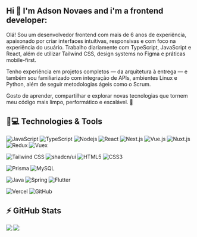 ## Hi 👋 I'm Adson Novaes and i'm a frontend developer:

Olá! Sou um desenvolvedor frontend com mais de 6 anos de experiência, apaixonado por criar interfaces intuitivas, responsivas e com foco na experiência do usuário. Trabalho diariamente com TypeScript, JavaScript e React, além de utilizar Tailwind CSS, design systems no Figma e práticas mobile-first.

Tenho experiência em projetos completos — da arquitetura à entrega — e também sou familiarizado com integração de APIs, ambientes Linux e Python, além de seguir metodologias ágeis como o Scrum.

Gosto de aprender, compartilhar e explorar novas tecnologias que tornem meu código mais limpo, performático e escalável. 🚀

## 🚀💻 Technologies & Tools

![JavaScript](https://img.shields.io/badge/-JavaScript-black?style=flat-square&logo=javascript)
![TypeScript](https://img.shields.io/badge/-TypeScript-fafafa?style=flat-square&logo=typescript)
![Nodejs](https://img.shields.io/badge/-Nodejs-black?style=flat-square&logo=node.js)
![React](https://img.shields.io/badge/-React-black?style=flat-square&logo=react)
![Next.js](https://img.shields.io/badge/-Next.js-black?style=flat-square&logo=next.js)
![Vue.js](https://img.shields.io/badge/-Vue.js-4FC08D?style=flat-square&logo=vue.js)
![Nuxt.js](https://img.shields.io/badge/-Nuxt.js-00DC82?style=flat-square&logo=nuxt.js)
![Redux](https://img.shields.io/badge/-Redux-764ABC?style=flat-square&logo=redux)
![Vuex](https://img.shields.io/badge/-Vuex-35495E?style=flat-square&logo=vue.js)

![Tailwind CSS](https://img.shields.io/badge/-Tailwind%20CSS-38B2AC?style=flat-square&logo=tailwind-css)
![shadcn/ui](https://img.shields.io/badge/-shadcn/ui-000?style=flat-square&logo=react)
![HTML5](https://img.shields.io/badge/-HTML5-E34F26?style=flat-square&logo=html5&logoColor=white)
![CSS3](https://img.shields.io/badge/-CSS3-1572B6?style=flat-square&logo=css3)

![Prisma](https://img.shields.io/badge/-Prisma-2D3748?style=flat-square&logo=prisma)
![MySQL](https://img.shields.io/badge/-MySQL-black?style=flat-square&logo=mysql)

![Java](https://img.shields.io/badge/-Java-black?style=flat-square&logo=java)
![Spring](https://img.shields.io/badge/-Spring-fafafa?style=flat-square&logo=spring)
![Flutter](https://img.shields.io/badge/-Flutter-blue?style=flat-square&logo=flutter)

![Vercel](https://img.shields.io/badge/-Vercel-black?style=flat-square&logo=vercel)
![GitHub](https://img.shields.io/badge/-GitHub-181717?style=flat-square&logo=github)

## ⚡ GitHub Stats

<div>
  <a href="https://github-readme-stats.vercel.app/api?username=adsonnovaes">
    <img  align="left" src="https://github-readme-stats.vercel.app/api?username=adsonnovaes" />
  </a>
  <a href="https://github-readme-stats.vercel.app/api/top-langs/?username=adsonnovaes&layout=compact">
    <img align="left" src="https://github-readme-stats.vercel.app/api/top-langs/?username=adsonnovaes&layout=compact" />
  </a>
</div>

<!--
<div>
  <a href="https://github-readme-stats.vercel.app/api?username=adsonnovaes&theme=react">
    <img  align="left" src="https://github-readme-stats.vercel.app/api?username=adsonnovaes&count_private=true&show_icons=true&theme=react" />
  </a>
  <a href="https://github-readme-stats.vercel.app/api/top-langs/?username=adsonnovaes&theme=react">
    <img align="left" src="https://github-readme-stats.vercel.app/api/top-langs/?username=adsonnovaes&theme=react" />
  </a>
</div>
-->
